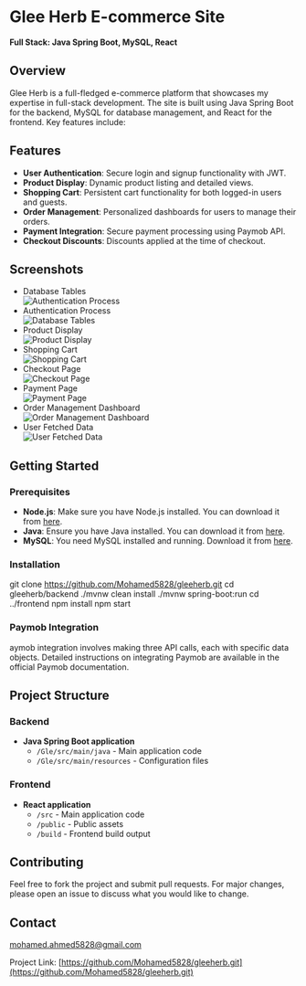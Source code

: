 # Glee Herb E-commerce Site

**Full Stack: Java Spring Boot, MySQL, React**

## Overview

Glee Herb is a full-fledged e-commerce platform that showcases my expertise in full-stack development. The site is built using Java Spring Boot for the backend, MySQL for database management, and React for the frontend. Key features include:

## Features

- **User Authentication**: Secure login and signup functionality with JWT.
- **Product Display**: Dynamic product listing and detailed views.
- **Shopping Cart**: Persistent cart functionality for both logged-in users and guests.
- **Order Management**: Personalized dashboards for users to manage their orders.
- **Payment Integration**: Secure payment processing using Paymob API.
- **Checkout Discounts**: Discounts applied at the time of checkout.

## Screenshots

- Database Tables <br />
  ![Authentication Process](./screenshots/GleeHerb.png)
- Authentication Process <br />
  ![Database Tables](./screenshots/backend.png)
- Product Display <br />
  ![Product Display](./screenshots/product-page.png)
- Shopping Cart <br />
  ![Shopping Cart](./screenshots/cart.jpg)
- Checkout Page <br />
  ![Checkout Page](./screenshots/intial-payment.jpg)
- Payment Page <br />
  ![Payment Page](./screenshots/final-payment.jpg)
- Order Management Dashboard <br />
  ![Order Management Dashboard](./screenshots/my-orders.jpg)
- User Fetched Data <br />
  ![User Fetched Data](./screenshots/my-info.jpg)

## Getting Started

### Prerequisites

- **Node.js**: Make sure you have Node.js installed. You can download it from [here](https://nodejs.org/).
- **Java**: Ensure you have Java installed. You can download it from [here](https://www.oracle.com/java/technologies/javase-jdk11-downloads.html).
- **MySQL**: You need MySQL installed and running. Download it from [here](https://www.mysql.com/downloads/).

### Installation

git clone https://github.com/Mohamed5828/gleeherb.git
cd gleeherb/backend
./mvnw clean install
./mvnw spring-boot:run
cd ../frontend
npm install
npm start

### Paymob Integration

aymob integration involves making three API calls, each with specific data objects. Detailed instructions on integrating Paymob are available in the official Paymob documentation.

## Project Structure

### Backend

- **Java Spring Boot application**
  - `/Gle/src/main/java` - Main application code
  - `/Gle/src/main/resources` - Configuration files

### Frontend

- **React application**
  - `/src` - Main application code
  - `/public` - Public assets
  - `/build` - Frontend build output

## Contributing

Feel free to fork the project and submit pull requests. For major changes, please open an issue to discuss what you would like to change.

## Contact

[mohamed.ahmed5828@gmail.com](mailto:mohamed.ahmed5828@gmail.com)

Project Link: [https://github.com/Mohamed5828/gleeherb.git](https://github.com/Mohamed5828/gleeherb.git)
